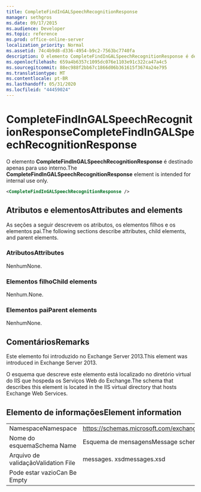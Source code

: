 ```yaml
---
title: CompleteFindInGALSpeechRecognitionResponse
manager: sethgros
ms.date: 09/17/2015
ms.audience: Developer
ms.topic: reference
ms.prod: office-online-server
localization_priority: Normal
ms.assetid: 74c4b9d8-d336-4954-b9c2-7563bc7740fa
description: O elemento CompleteFindInGALSpeechRecognitionResponse é destinado apenas para uso interno.
ms.openlocfilehash: 659a4b6357c1095dc076e1103e91c322ca47a4c5
ms.sourcegitcommit: 88ec988f2bb67c1866d06b361615f3674a24e795
ms.translationtype: MT
ms.contentlocale: pt-BR
ms.lasthandoff: 05/31/2020
ms.locfileid: "44459024"
---
```

# <a name="completefindingalspeechrecognitionresponse"></a><span data-ttu-id="32196-103">CompleteFindInGALSpeechRecognitionResponse</span><span class="sxs-lookup"><span data-stu-id="32196-103">CompleteFindInGALSpeechRecognitionResponse</span></span>

<span data-ttu-id="32196-104">O elemento **CompleteFindInGALSpeechRecognitionResponse** é destinado apenas para uso interno.</span><span class="sxs-lookup"><span data-stu-id="32196-104">The **CompleteFindInGALSpeechRecognitionResponse** element is intended for internal use only.</span></span> 
  
```XML
<CompleteFindInGALSpeechRecognitionResponse />
```

## <a name="attributes-and-elements"></a><span data-ttu-id="32196-105">Atributos e elementos</span><span class="sxs-lookup"><span data-stu-id="32196-105">Attributes and elements</span></span>

<span data-ttu-id="32196-106">As seções a seguir descrevem os atributos, os elementos filhos e os elementos pai.</span><span class="sxs-lookup"><span data-stu-id="32196-106">The following sections describe attributes, child elements, and parent elements.</span></span>
  
### <a name="attributes"></a><span data-ttu-id="32196-107">Atributos</span><span class="sxs-lookup"><span data-stu-id="32196-107">Attributes</span></span>

<span data-ttu-id="32196-108">Nenhum</span><span class="sxs-lookup"><span data-stu-id="32196-108">None.</span></span>
  
### <a name="child-elements"></a><span data-ttu-id="32196-109">Elementos filho</span><span class="sxs-lookup"><span data-stu-id="32196-109">Child elements</span></span>

<span data-ttu-id="32196-110">Nenhum.</span><span class="sxs-lookup"><span data-stu-id="32196-110">None.</span></span>
  
### <a name="parent-elements"></a><span data-ttu-id="32196-111">Elementos pai</span><span class="sxs-lookup"><span data-stu-id="32196-111">Parent elements</span></span>

<span data-ttu-id="32196-112">Nenhum</span><span class="sxs-lookup"><span data-stu-id="32196-112">None.</span></span>
  
## <a name="remarks"></a><span data-ttu-id="32196-113">Comentários</span><span class="sxs-lookup"><span data-stu-id="32196-113">Remarks</span></span>

<span data-ttu-id="32196-114">Este elemento foi introduzido no Exchange Server 2013.</span><span class="sxs-lookup"><span data-stu-id="32196-114">This element was introduced in Exchange Server 2013.</span></span>
  
<span data-ttu-id="32196-115">O esquema que descreve este elemento está localizado no diretório virtual do IIS que hospeda os Serviços Web do Exchange.</span><span class="sxs-lookup"><span data-stu-id="32196-115">The schema that describes this element is located in the IIS virtual directory that hosts Exchange Web Services.</span></span>
  
## <a name="element-information"></a><span data-ttu-id="32196-116">Elemento de informações</span><span class="sxs-lookup"><span data-stu-id="32196-116">Element information</span></span>

|||
|:-----|:-----|
|<span data-ttu-id="32196-117">Namespace</span><span class="sxs-lookup"><span data-stu-id="32196-117">Namespace</span></span>  <br/> |https://schemas.microsoft.com/exchange/services/2006/messages  <br/> |
|<span data-ttu-id="32196-118">Nome do esquema</span><span class="sxs-lookup"><span data-stu-id="32196-118">Schema Name</span></span>  <br/> |<span data-ttu-id="32196-119">Esquema de mensagens</span><span class="sxs-lookup"><span data-stu-id="32196-119">Message schema</span></span>  <br/> |
|<span data-ttu-id="32196-120">Arquivo de validação</span><span class="sxs-lookup"><span data-stu-id="32196-120">Validation File</span></span>  <br/> |<span data-ttu-id="32196-121">messages. xsd</span><span class="sxs-lookup"><span data-stu-id="32196-121">messages.xsd</span></span>  <br/> |
|<span data-ttu-id="32196-122">Pode estar vazio</span><span class="sxs-lookup"><span data-stu-id="32196-122">Can Be Empty</span></span>  <br/> ||
   

